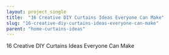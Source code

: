 ```yaml
---
layout: project_single
title:  "16 Creative DIY Curtains Ideas Everyone Can Make"
slug: "16-creative-diy-curtains-ideas-everyone-can-make"
parent: "home-curtains-ideas"
---
```

16 Creative DIY Curtains Ideas Everyone Can Make